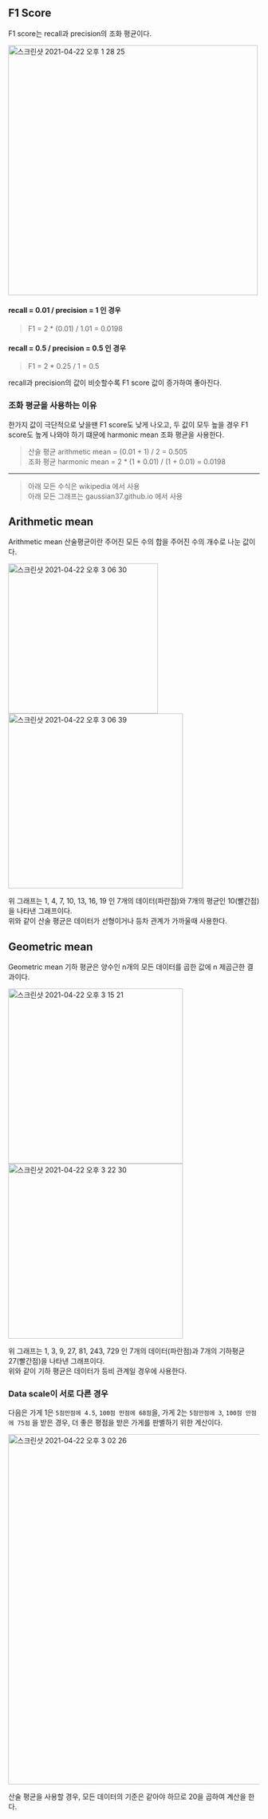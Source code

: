 <h2>F1 Score</h2>

F1 score는 recall과 precision의 조화 평균이다.

<img width="500" alt="스크린샷 2021-04-22 오후 1 28 25" src="https://user-images.githubusercontent.com/54436228/115656771-b8619680-a370-11eb-9a70-dbf757dc9903.png">


<h4>recall = 0.01 / precision = 1 인 경우</h4>

> F1 = 2 * (0.01) / 1.01 = 0.0198

<h4>recall = 0.5 / precision = 0.5 인 경우</h4>

> F1 = 2 * 0.25 / 1 = 0.5

recall과 precision의 값이 비슷할수록 F1 score 값이 증가하여 좋아진다.<br>

 <h3>조화 평균을 사용하는 이유</h3>
  
한가지 값이 극단적으로 낮을땐 F1 score도 낮게 나오고, 두 값이 모두 높을 경우 F1 score도 높게 나와야 하기 떄문에 harmonic mean 조화 평균을 사용한다.<br>

> 산술 평균 arithmetic mean = (0.01 + 1) / 2 = 0.505<br>
> 조화 평균 harmonic mean = 2 * (1 * 0.01) / (1 + 0.01) = 0.0198<br>

***

> 아래 모든 수식은 wikipedia 에서 사용<br>
> 아래 모든 그래프는 gaussian37.github.io 에서 사용

<h2>Arithmetic mean</h2>

Arithmetic mean 산술평균이란 주어진 모든 수의 합을 주어진 수의 개수로 나눈 값이다.<br>

<img width="300" alt="스크린샷 2021-04-22 오후 3 06 30" src="https://user-images.githubusercontent.com/54436228/115664093-5e66ce00-a37c-11eb-826c-1b34124b128f.png">

<img width="350" alt="스크린샷 2021-04-22 오후 3 06 39" src="https://user-images.githubusercontent.com/54436228/115664160-72aacb00-a37c-11eb-814c-18835cb19bae.png">

위 그래프는 1, 4, 7, 10, 13, 16, 19 인 7개의 데이터(파란점)와 7개의 평균인 10(빨간점)을 나타낸 그래프이다.<br>
위와 같이 산술 평균은 데이터가 선형이거나 등차 관계가 가까울때 사용한다.<br>


<h2>Geometric mean</h2>

Geometric mean 기하 평균은 양수인 n개의 모든 데이터를 곱한 값에 n 제곱근한 결과이다.<br>

<img width="350" alt="스크린샷 2021-04-22 오후 3 15 21" src="https://user-images.githubusercontent.com/54436228/115665023-9f131700-a37d-11eb-8e73-c08ee1880544.png">

<img width="350" alt="스크린샷 2021-04-22 오후 3 22 30" src="https://user-images.githubusercontent.com/54436228/115665691-996a0100-a37e-11eb-9b57-603d083e1d79.png">

위 그래프는 1, 3, 9, 27, 81, 243, 729 인 7개의 데이터(파란점)과 7개의 기하평균 27(빨간점)을 나타낸 그래프이다.<br>
위와 같이 기하 평균은 데이터가 등비 관계일 경우에 사용한다.<br>

<h3>Data scale이 서로 다른 경우</h3>

다음은 가게 1은 ```5점만점에 4.5```, ```100점 만점에 68점```을, 가게 2는 ```5점만점에 3```, ```100점 만점에 75점``` 을 받은 경우, 더 좋은 평점을 받은 가게를 판별하기 위한 계산이다.<br>

<img width="700" alt="스크린샷 2021-04-22 오후 3 02 26" src="https://user-images.githubusercontent.com/54436228/115666165-3462db00-a37f-11eb-82d7-d8bb7d05f4d1.png">

산술 평균을 사용할 경우, 모든 데이터의 기준은 같아야 하므로 20을 곱하여 계산을 한다.


